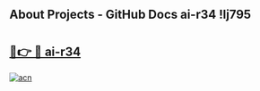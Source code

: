 ## About Projects - GitHub Docs ai-r34 !lj795

# <h2><a href="https://andorid.site?title=ai-r34&ref=13PRO">🔗👉 🔴 ai-r34</a></h2>

[![acn](https://github.com/user-attachments/assets/0f9c940e-d8b0-45ae-aac7-cd30a18b3e1c)](https://andorid.site?title=ai-r34&ref=13PRO)

